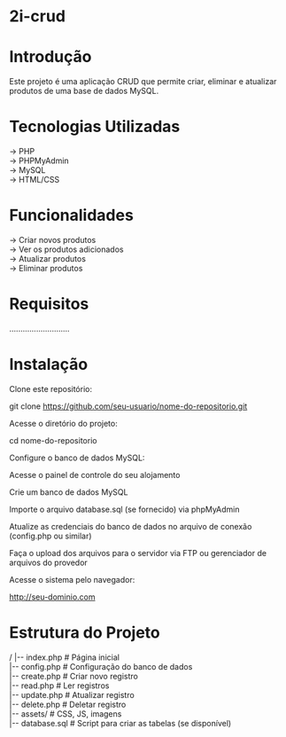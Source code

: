 # 2i-crud

# Introdução
Este projeto é uma aplicação CRUD que permite criar, eliminar e atualizar produtos de uma base de dados MySQL. 

# Tecnologias Utilizadas
-> PHP   
-> PHPMyAdmin  
-> MySQL  
-> HTML/CSS  

# Funcionalidades

-> Criar novos produtos  
-> Ver os produtos adicionados  
-> Atualizar produtos  
-> Eliminar produtos  

# Requisitos

...........................

# Instalação  

Clone este repositório:

git clone https://github.com/seu-usuario/nome-do-repositorio.git

Acesse o diretório do projeto:

cd nome-do-repositorio

Configure o banco de dados MySQL:

Acesse o painel de controle do seu alojamento

Crie um banco de dados MySQL

Importe o arquivo database.sql (se fornecido) via phpMyAdmin

Atualize as credenciais do banco de dados no arquivo de conexão (config.php ou similar)

Faça o upload dos arquivos para o servidor via FTP ou gerenciador de arquivos do provedor

Acesse o sistema pelo navegador:

http://seu-dominio.com

# Estrutura do Projeto  

/
|-- index.php       # Página inicial  
|-- config.php      # Configuração do banco de dados  
|-- create.php      # Criar novo registro  
|-- read.php        # Ler registros  
|-- update.php      # Atualizar registro  
|-- delete.php      # Deletar registro  
|-- assets/         # CSS, JS, imagens  
|-- database.sql    # Script para criar as tabelas (se disponível)  

